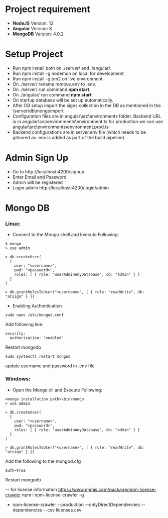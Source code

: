 # Project requirement

- **NodeJS** Version: 12
- **Angular** Version: 8
- **MongoDB** Version: 4.0.2

# Setup Project

- Run npm install both on ./server/ and ./angular/.
- Run npm install -g nodemon on local for development
- Run npm install -g pm2 on live environment
- On ./server/ rename remove.env to .env.
- On ./server/ run command **npm start**.
- On ./angular/ run command **npm start**.
- On startup database will be set up automatically.
- After DB setup import the signs collection in the DB as mentioned in the \server\db\mongoimport
- Configuration files are in angular\src\environments folder. Backend URL is in angular\src\environments\environment.ts for production we can use angular\src\environments\environment.prod.ts
- Backend configurations are in server\.env file (which needs to be gitnored as .env is added as part of the build pipeline)

# Admin Sign Up

- Go to http://localhost:4200/signup
- Enter Email and Password
- Admin will be registered
- Login admin http://localhost:4200/login/admin
# Mongo DB

### Linux:

- Connect to the Mongo shell and Execute Following:

```console
$ mongo
> use admin

> db.createUser(
  {
    user: "<username>",
    pwd: "<password>",
    roles: [ { role: "userAdminAnyDatabase", db: "admin" } ]
  }
)

> db.grantRolesToUser("<username>", [ { role: "readWrite", db: "atsign" } ])
```

- Enabling Authentication
```console
sudo nano /etc/mongod.conf
```
Add following line:

```console
security:
  authorization: "enabled"
```
Restart mongodb
```console
sudo systemctl restart mongod
```

update username and password in .env file

### Windows:

- Open the Mongo cli and Execute Following:

```console
<mongo installation path>\bin\mongo
> use admin

> db.createUser(
  {
    user: "<username>",
    pwd: "<password>",
    roles: [ { role: "userAdminAnyDatabase", db: "admin" } ]
  }
)

> db.grantRolesToUser("<username>", [ { role: "readWrite", db: "atsign" } ])
```

Add the following to the mongod.cfg
```console
auth=true
```
Restart mongodb

-- for license information
https://www.npmjs.com/package/npm-license-crawler
npm i npm-license-crawler -g
- npm-license-crawler --production --onlyDirectDependencies --dependencies --csv licenses.csv

